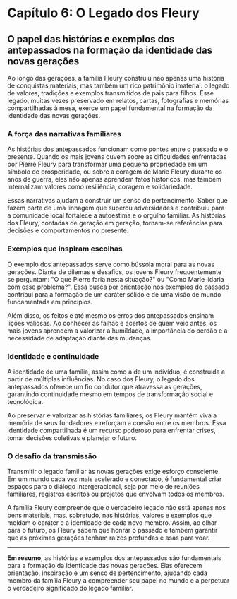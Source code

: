 # Capítulo 6: O Legado dos Fleury

## O papel das histórias e exemplos dos antepassados na formação da identidade das novas gerações

Ao longo das gerações, a família Fleury construiu não apenas uma história de conquistas materiais, mas também um rico patrimônio imaterial: o legado de valores, tradições e exemplos transmitidos de pais para filhos. Esse legado, muitas vezes preservado em relatos, cartas, fotografias e memórias compartilhadas à mesa, exerce um papel fundamental na formação da identidade das novas gerações.

### A força das narrativas familiares

As histórias dos antepassados funcionam como pontes entre o passado e o presente. Quando os mais jovens ouvem sobre as dificuldades enfrentadas por Pierre Fleury para transformar uma pequena propriedade em um símbolo de prosperidade, ou sobre a coragem de Marie Fleury durante os anos de guerra, eles não apenas aprendem fatos históricos, mas também internalizam valores como resiliência, coragem e solidariedade.

Essas narrativas ajudam a construir um senso de pertencimento. Saber que fazem parte de uma linhagem que superou adversidades e contribuiu para a comunidade local fortalece a autoestima e o orgulho familiar. As histórias dos Fleury, contadas de geração em geração, tornam-se referências para decisões e comportamentos no presente.

### Exemplos que inspiram escolhas

O exemplo dos antepassados serve como bússola moral para as novas gerações. Diante de dilemas e desafios, os jovens Fleury frequentemente se perguntam: "O que Pierre faria nesta situação?" ou "Como Marie lidaria com esse problema?". Essa busca por orientação nos exemplos do passado contribui para a formação de um caráter sólido e de uma visão de mundo fundamentada em princípios.

Além disso, os feitos e até mesmo os erros dos antepassados ensinam lições valiosas. Ao conhecer as falhas e acertos de quem veio antes, os mais jovens aprendem a valorizar a humildade, a importância do perdão e a necessidade de adaptação diante das mudanças.

### Identidade e continuidade

A identidade de uma família, assim como a de um indivíduo, é construída a partir de múltiplas influências. No caso dos Fleury, o legado dos antepassados oferece um fio condutor que atravessa as gerações, garantindo continuidade mesmo em tempos de transformação social e tecnológica.

Ao preservar e valorizar as histórias familiares, os Fleury mantêm viva a memória de seus fundadores e reforçam a coesão entre os membros. Essa identidade compartilhada é um recurso poderoso para enfrentar crises, tomar decisões coletivas e planejar o futuro.

### O desafio da transmissão

Transmitir o legado familiar às novas gerações exige esforço consciente. Em um mundo cada vez mais acelerado e conectado, é fundamental criar espaços para o diálogo intergeracional, seja por meio de reuniões familiares, registros escritos ou projetos que envolvam todos os membros.

A família Fleury compreende que o verdadeiro legado não está apenas nos bens materiais, mas, sobretudo, nas histórias, valores e exemplos que moldam o caráter e a identidade de cada novo membro. Assim, ao olhar para o futuro, os Fleury sabem que honrar o passado é também garantir que as próximas gerações tenham raízes profundas e asas para voar.

---

**Em resumo**, as histórias e exemplos dos antepassados são fundamentais para a formação da identidade das novas gerações. Elas oferecem orientação, inspiração e um senso de pertencimento, ajudando cada membro da família Fleury a compreender seu papel no mundo e a perpetuar o verdadeiro significado do legado familiar.